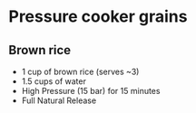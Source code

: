 # Pressure cooker grains

## Brown rice

- 1 cup of brown rice (serves ~3)
- 1.5 cups of water
- High Pressure (15 bar) for 15 minutes
- Full Natural Release
